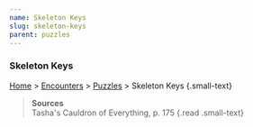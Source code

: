 ```yaml
---
name: Skeleton Keys
slug: skeleton-keys
parent: puzzles
---
```

### Skeleton Keys
[Home](dm-operations-center) > [Encounters](encounters-menu) > [Puzzles](puzzles) > Skeleton Keys {.small-text}

> **Sources** <br/>
> Tasha's Cauldron of Everything, p. 175
{.read .small-text}
